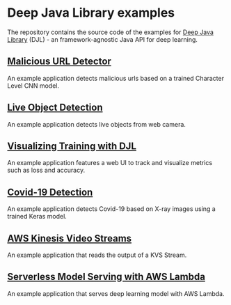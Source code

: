 # Deep Java Library examples

The repository contains the source code of the examples for [Deep Java Library](http://djl.ai) (DJL) - an
framework-agnostic Java API for deep learning.

## [Malicious URL Detector](malicious-url-detector/README.md)

An example application detects malicious urls based on a trained Character Level CNN model.

## [Live Object Detection](live-object-detection/README.md)

An example application detects live objects from web camera.

## [Visualizing Training with DJL](visualization/README.md)

An example application features a web UI to track and visualize metrics such as loss and accuracy.

## [Covid-19 Detection](covid19-detection/README.md)

An example application detects Covid-19 based on X-ray images using a trained Keras model.

## [AWS Kinesis Video Streams](aws-kinesis-video-streams/README.md)

An example application that reads the output of a KVS Stream.

## [Serverless Model Serving with AWS Lambda](lambda-model-serving/README.md)

An example application that serves deep learning model with AWS Lambda.
